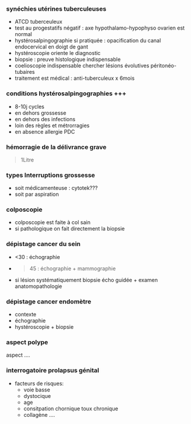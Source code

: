 ### synéchies utérines tuberculeuses
- ATCD tuberceuleux
- test au progestatifs négatif : axe hypothalamo-hypophyso ovarien est normal
- hystérosalpingographie si pratiquée : opacification du canal endocervical en doigt de gant
- hystéroscopie oriente le diagnostic
- biopsie : preuve histologique indispensable
- coelioscopie indispensable  chercher lésions évolutives péritonéo-tubaires
- traitement est médical : anti-tuberculeux x 6mois

### conditions hystérosalpingographies +++
- 8-10j cycles
- en dehors grossesse
- en dehors des infections
- loin des règles et métrorragies
- en absence allergie PDC

### hémorragie de la délivrance grave
>1Litre

### types Interruptions grossesse
- soit médicamenteuse : cytotek???
- soit par aspiration

### colposcopie
- colposcopie est faite à col sain
- si pathologique on fait directement la biopsie

### dépistage cancer du sein
- <30 : échographie
- >45 : échographie + mammographie
- si lésion systématiquement biopsie écho guidée + examen anatomopathologie

### dépistage cancer endomètre
- contexte
- échographie
- hystéroscopie + biopsie

### aspect polype
aspect ....

### interrogatoire prolapsus génital
- facteurs de risques:
	- voie basse
	- dystocique
	- age
	- consitpation chornique toux chronique
	- collagène
	....